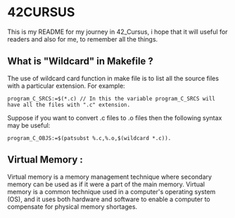 # 42CURSUS

This is my README for my journey in 42_Cursus, i hope that it will useful for readers and also for me, to remember all the things.

## What is "Wildcard" in Makefile ?

The use of wildcard card function in make file is to list all the source files with a particular extension. For example:

    program_C_SRCS:=$(*.c) // In this the variable program_C_SRCS will have all the files with ".c" extension.
    
Suppose if you want to convert .c files to .o files then the following syntax may be useful:

    program_C_OBJS:=$(patsubst %.c,%.o,$(wildcard *.c)).

## Virtual Memory :
Virtual memory is a memory management technique where secondary memory can be used as if it were a part of the main memory. Virtual memory is a common technique used in a computer's operating system (OS), and it uses both hardware and software to enable a computer to compensate for physical memory shortages.
